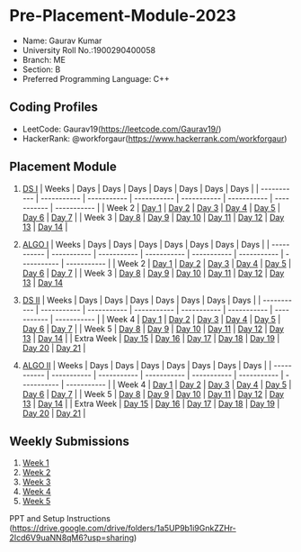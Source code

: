 # Pre-Placement-Module-2023

- Name: Gaurav Kumar
- University Roll No.:1900290400058
- Branch: ME
- Section: B
- Preferred Programming Language: C++

## Coding Profiles
- LeetCode: Gaurav19(https://leetcode.com/Gaurav19/)
- HackerRank: @workforgaur(https://www.hackerrank.com/workforgaur)

## Placement Module
1. [DS I](https://github.com/GAURAVLOG/Pre-Placement-Module-2023/tree/main/DS%20I)
    | Weeks | Days | Days | Days | Days | Days | Days | Days |
    | ----------- | ----------- | ----------- | ----------- | ----------- | ----------- | ----------- | ----------- | 
    | Week 2 | [Day 1](https://github.com/GAURAVLOG/Pre-Placement-Module-2023/tree/main/DS%20I/Day%201) | [Day 2](https://github.com/GAURAVLOG/Pre-Placement-Module-2023/tree/main/DS%20I/Day%202) | [Day 3](https://github.com/GAURAVLOG/Pre-Placement-Module-2023/tree/main/DS%20I/Day%203) | [Day 4](https://github.com/GAURAVLOG/Pre-Placement-Module-2023/tree/main/DS%20I/Day%204) | [Day 5](https://github.com/GAURAVLOG/Pre-Placement-Module-2023/tree/main/DS%20I/Day%205) | [Day 6](https://github.com/GAURAVLOG/Pre-Placement-Module-2023/tree/main/DS%20I/Day%206) | [Day 7](https://github.com/GAURAVLOG/Pre-Placement-Module-2023/tree/main/DS%20I/Day%207) |
    | Week 3 | [Day 8](https://github.com/GAURAVLOG/Pre-Placement-Module-2023/tree/main/DS%20I/Day%208) | [Day 9](https://github.com/GAURAVLOG/Pre-Placement-Module-2023/tree/main/DS%20I/Day%209) | [Day 10](https://github.com/GAURAVLOG/Pre-Placement-Module-2023/tree/main/DS%20I/Day%2010) | [Day 11](https://github.com/GAURAVLOG/Pre-Placement-Module-2023/tree/main/DS%20I/Day%2011) | [Day 12](https://github.com/GAURAVLOG/Pre-Placement-Module-2023/tree/main/DS%20I/Day%2012) | [Day 13](https://github.com/GAURAVLOG/Pre-Placement-Module-2023/tree/main/DS%20I/Day%2013) | [Day 14](https://github.com/GAURAVLOG/Pre-Placement-Module-2023/tree/main/DS%20I/Day%2014) |
    
2. [ALGO I](https://github.com/GAURAVLOG/Pre-Placement-Module-2023/tree/main/ALGO%20I)
    | Weeks | Days | Days | Days | Days | Days | Days | Days |
    | ----------- | ----------- | ----------- | ----------- | ----------- | ----------- | ----------- | ----------- |
    | Week 2 | [Day 1](https://github.com/GAURAVLOG/Pre-Placement-Module-2023/tree/main/ALGO%20I/Day%201) | [Day 2](https://github.com/GAURAVLOG/Pre-Placement-Module-2023/tree/main/ALGO%20I/Day%202) | [Day 3](https://github.com/GAURAVLOG/Pre-Placement-Module-2023/tree/main/ALGO%20I/Day%203) | [Day 4](https://github.com/GAURAVLOG/Pre-Placement-Module-2023/tree/main/ALGO%20I/Day%204) | [Day 5](https://github.com/GAURAVLOG/Pre-Placement-Module-2023/tree/main/ALGO%20I/Day%205) | [Day 6](https://github.com/GAURAVLOG/Pre-Placement-Module-2023/tree/main/ALGO%20I/Day%206) | [Day 7](https://github.com/GAURAVLOG/Pre-Placement-Module-2023/tree/main/ALGO%20I/Day%207) |
    | Week 3 | [Day 8](https://github.com/GAURAVLOG/Pre-Placement-Module-2023/tree/main/ALGO%20I/Day%208) | [Day 9](https://github.com/GAURAVLOG/Pre-Placement-Module-2023/tree/main/ALGO%20I/Day%209) | [Day 10](https://github.com/GAURAVLOG/Pre-Placement-Module-2023/tree/main/ALGO%20I/Day%2010) | [Day 11](https://github.com/GAURAVLOG/Pre-Placement-Module-2023/tree/main/ALGO%20I/Day%2011) | [Day 12](https://github.com/GAURAVLOG/Pre-Placement-Module-2023/tree/main/ALGO%20I/Day%2012) | [Day 13](https://github.com/GAURAVLOG/Pre-Placement-Module-2023/tree/main/ALGO%20I/Day%2013) | [Day 14](https://github.com/GAURAVLOG/Pre-Placement-Module-2023/tree/main/ALGO%20I/Day%2014)  
    
3. [DS II](https://github.com/GAURAVLOG/Pre-Placement-Module-2023/tree/main/DS%20II)
    | Weeks | Days | Days | Days | Days | Days | Days | Days |
    | ----------- | ----------- | ----------- | ----------- | ----------- | ----------- | ----------- | ----------- |
    | Week 4 | [Day 1](https://github.com/GAURAVLOG/Pre-Placement-Module-2023/tree/main/DS%20II/Day%201) | [Day 2](https://github.com/GAURAVLOG/Pre-Placement-Module-2023/tree/main/DS%20II/Day%202) | [Day 3](https://github.com/GAURAVLOG/Pre-Placement-Module-2023/tree/main/DS%20II/Day%203) | [Day 4](https://github.com/GAURAVLOG/Pre-Placement-Module-2023/tree/main/DS%20II/Day%204) | [Day 5](https://github.com/GAURAVLOG/Pre-Placement-Module-2023/tree/main/DS%20II/Day%205) | [Day 6](https://github.com/GAURAVLOG/Pre-Placement-Module-2023/tree/main/DS%20II/Day%206) | [Day 7](https://github.com/GAURAVLOG/Pre-Placement-Module-2023/tree/main/DS%20II/Day%207) | 
    | Week 5 | [Day 8](https://github.com/GAURAVLOG/Pre-Placement-Module-2023/tree/main/DS%20II/Day%208) | [Day 9](https://github.com/GAURAVLOG/Pre-Placement-Module-2023/tree/main/DS%20II/Day%209) | [Day 10](https://github.com/GAURAVLOG/Pre-Placement-Module-2023/tree/main/DS%20II/Day%2010) | [Day 11](https://github.com/GAURAVLOG/Pre-Placement-Module-2023/tree/main/DS%20II/Day%2011) | [Day 12](https://github.com/GAURAVLOG/Pre-Placement-Module-2023/tree/main/DS%20II/Day%2012) | [Day 13](https://github.com/GAURAVLOG/Pre-Placement-Module-2023/tree/main/DS%20II/Day%2013) | [Day 14](https://github.com/GAURAVLOG/Pre-Placement-Module-2023/tree/main/DS%20II/Day%2014) |
    | Extra Week | [Day 15](https://github.com/GAURAVLOG/Pre-Placement-Module-2023/tree/main/DS%20II/Day%2015) | [Day 16](https://github.com/GAURAVLOG/Pre-Placement-Module-2023/tree/main/DS%20II/Day%2016) | [Day 17](https://github.com/GAURAVLOG/Pre-Placement-Module-2023/tree/main/DS%20II/Day%2017) | [Day 18](https://github.com/GAURAVLOG/Pre-Placement-Module-2023/tree/main/DS%20II/Day%2018) | [Day 19](https://github.com/GAURAVLOG/Pre-Placement-Module-2023/tree/main/DS%20II/Day%2019) | [Day 20](https://github.com/GAURAVLOG/Pre-Placement-Module-2023/tree/main/DS%20II/Day%2020) | [Day 21](https://github.com/GAURAVLOG/Pre-Placement-Module-2023/tree/main/DS%20II/Day%2021) |
    
4. [ALGO II](https://github.com/GAURAVLOG/Pre-Placement-Module-2023/tree/main/ALGO%20II)
    | Weeks | Days | Days | Days | Days | Days | Days | Days |
    | ----------- | ----------- | ----------- | ----------- | ----------- | ----------- | ----------- | ----------- |
    | Week 4 | [Day 1](https://github.com/GAURAVLOG/Pre-Placement-Module-2023/tree/main/ALGO%20II/Day%201) | [Day 2](https://github.com/GAURAVLOG/Pre-Placement-Module-2023/tree/main/ALGO%20II/Day%202) | [Day 3](https://github.com/GAURAVLOG/Pre-Placement-Module-2023/tree/main/ALGO%20II/Day%203) | [Day 4](https://github.com/GAURAVLOG/Pre-Placement-Module-2023/tree/main/ALGO%20II/Day%204) | [Day 5](https://github.com/GAURAVLOG/Pre-Placement-Module-2023/tree/main/ALGO%20II/Day%205) | [Day 6](https://github.com/GAURAVLOG/Pre-Placement-Module-2023/tree/main/ALGO%20II/Day%206) | [Day 7](https://github.com/GAURAVLOG/Pre-Placement-Module-2023/tree/main/ALGO%20II/Day%207) |
    | Week 5 | [Day 8](https://github.com/GAURAVLOG/Pre-Placement-Module-2023/tree/main/ALGO%20II/Day%208) | [Day 9](https://github.com/GAURAVLOG/Pre-Placement-Module-2023/tree/main/ALGO%20II/Day%209) | [Day 10](https://github.com/GAURAVLOG/Pre-Placement-Module-2023/tree/main/ALGO%20II/Day%2010) | [Day 11](https://github.com/GAURAVLOG/Pre-Placement-Module-2023/tree/main/ALGO%20II/Day%2011) | [Day 12](https://github.com/GAURAVLOG/Pre-Placement-Module-2023/tree/main/ALGO%20II/Day%2012) | [Day 13](https://github.com/GAURAVLOG/Pre-Placement-Module-2023/tree/main/ALGO%20II/Day%2013) | [Day 14](https://github.com/GAURAVLOG/Pre-Placement-Module-2023/tree/main/ALGO%20II/Day%2014) |
    | Extra Week | [Day 15](https://github.com/GAURAVLOG/Pre-Placement-Module-2023/tree/main/ALGO%20II/Day%2015) | [Day 16](https://github.com/GAURAVLOG/Pre-Placement-Module-2023/tree/main/ALGO%20II/Day%2016) | [Day 17](https://github.com/GAURAVLOG/Pre-Placement-Module-2023/tree/main/ALGO%20II/Day%2017) | [Day 18](https://github.com/GAURAVLOG/Pre-Placement-Module-2023/tree/main/ALGO%20II/Day%2018) | [Day 19](https://github.com/GAURAVLOG/Pre-Placement-Module-2023/tree/main/ALGO%20II/Day%2019) | [Day 20](https://github.com/GAURAVLOG/Pre-Placement-Module-2023/tree/main/ALGO%20II/Day%2020) | [Day 21](https://github.com/GAURAVLOG/Pre-Placement-Module-2023/tree/main/ALGO%20II/Day%2021) |

## Weekly Submissions
1. [Week 1](https://github.com/GAURAVLOG/Pre-Placement-Module-2023/tree/main/Weekly%20Submissions/Week%201)
2. [Week 2](https://github.com/GAURAVLOG/Pre-Placement-Module-2023/tree/main/Weekly%20Submissions/Week%202)
3. [Week 3](https://github.com/GAURAVLOG/Pre-Placement-Module-2023/tree/main/Weekly%20Submissions/Week%203)
4. [Week 4](https://github.com/GAURAVLOG/Pre-Placement-Module-2023/tree/main/Weekly%20Submissions/Week%204)
5. [Week 5](https://github.com/GAURAVLOG/Pre-Placement-Module-2023/tree/main/Weekly%20Submissions/Week%205)


PPT and Setup Instructions    
(https://drive.google.com/drive/folders/1a5UP9b1i9GnkZZHr-2Icd6V9uaNN8qM6?usp=sharing)

